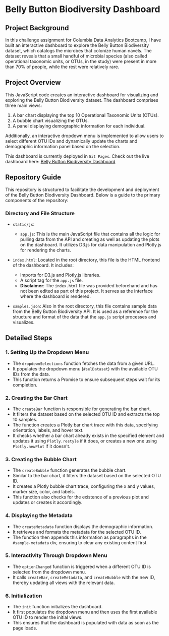 # Belly Button Biodiversity Dashboard

## Project Background

In this challenge assignment for Columbia Data Analytics Bootcamp, I have built an interactive dashboard to explore the Belly Button Biodiversity dataset, which catalogs the microbes that colonize human navels. The dataset reveals that a small handful of microbial species (also called operational taxonomic units, or OTUs, in the study) were present in more than 70% of people, while the rest were relatively rare.

## Project Overview
This JavaScript code creates an interactive dashboard for visualizing and exploring the Belly Button Biodiversity dataset. The dashboard comprises three main views:

1. A bar chart displaying the top 10 Operational Taxonomic Units (OTUs).
2. A bubble chart visualizing the OTUs.
3. A panel displaying demographic information for each individual.

Additionally, an interactive dropdown menu is implemented to allow users to select different OTU IDs and dynamically update the charts and demographic information panel based on the selection.

This dashboard is currently deployed in `Git Pages`. Check out the live dashboard here: [Belly Button Biodiversity Dashboard](https://mcmonte95.github.io/belly-button-challenge/)

## Repository Guide

This repository is structured to facilitate the development and deployment of the Belly Button Biodiversity Dashboard. Below is a guide to the primary components of the repository:

### Directory and File Structure

- `static/js`:
  - `app.js`: This is the main JavaScript file that contains all the logic for pulling data from the API and creating as well as updating the plots on the dashboard. It utilizes D3.js for data manipulation and Plotly.js for rendering the charts.

- `index.html`: Located in the root directory, this file is the HTML frontend of the dashboard. It includes:
  - Imports for D3.js and Plotly.js libraries.
  - A script tag for the `app.js` file.
  - **Disclaimer**: The `index.html` file was provided beforehand and has not been edited as part of this project. It serves as the interface where the dashboard is rendered.

- `samples.json`: Also in the root directory, this file contains sample data from the Belly Button Biodiversity API. It is used as a reference for the structure and format of the data that the `app.js` script processes and visualizes.

## Detailed Steps

### 1. Setting Up the Dropdown Menu
- The `dropdownSelections` function fetches the data from a given URL.
- It populates the dropdown menu (`#selDataset`) with the available OTU IDs from the data.
- This function returns a Promise to ensure subsequent steps wait for its completion.

### 2. Creating the Bar Chart
- The `createBar` function is responsible for generating the bar chart.
- It filters the dataset based on the selected OTU ID and extracts the top 10 samples.
- The function creates a Plotly bar chart trace with this data, specifying orientation, labels, and hover text.
- It checks whether a bar chart already exists in the specified element and updates it using `Plotly.restyle` if it does, or creates a new one using `Plotly.newPlot` if it doesn't.

### 3. Creating the Bubble Chart
- The `createBubble` function generates the bubble chart.
- Similar to the bar chart, it filters the dataset based on the selected OTU ID.
- It creates a Plotly bubble chart trace, configuring the x and y values, marker size, color, and labels.
- This function also checks for the existence of a previous plot and updates or creates it accordingly.

### 4. Displaying the Metadata
- The `createMetadata` function displays the demographic information.
- It retrieves and formats the metadata for the selected OTU ID.
- The function then appends this information as paragraphs in the `#sample-metadata` div, ensuring to clear any existing content first.

### 5. Interactivity Through Dropdown Menu
- The `optionChanged` function is triggered when a different OTU ID is selected from the dropdown menu.
- It calls `createBar`, `createMetadata`, and `createBubble` with the new ID, thereby updating all views with the relevant data.

### 6. Initialization
- The `init` function initializes the dashboard.
- It first populates the dropdown menu and then uses the first available OTU ID to render the initial views.
- This ensures that the dashboard is populated with data as soon as the page loads.



